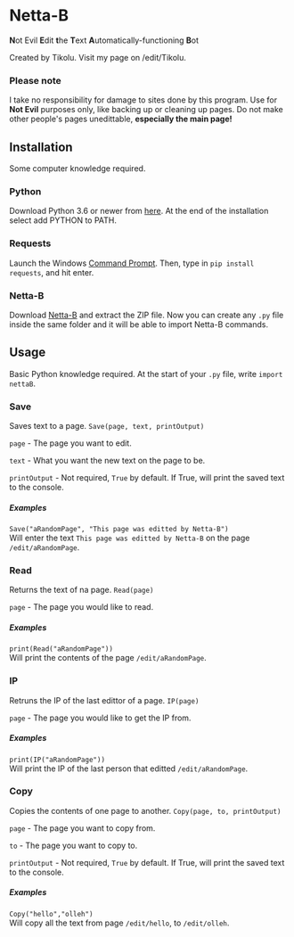 <h1>Netta-B</h1>
<b>N</b>ot Evil <b>E</b>dit <b>t</b>he <b>T</b>ext <b>A</b>utomatically-functioning <b>B</b>ot

Created by Tikolu. Visit my page on /edit/Tikolu.

<h3>Please note</h3>
I take no responsibility for damage to sites done by this program.
Use for <b>Not Evil</b> purposes only, like backing up or cleaning up pages.
Do not make other people's pages unedittable, <b> especially the main page!</b>

<h2>Installation</h2>
Some computer knowledge required.

<h3>Python</h3>
Download Python 3.6 or newer from <a href="https://www.python.org/downloads/">here</a>.
At the end of the installation select add PYTHON to PATH.

<h3>Requests</h3>
Launch the Windows <a href="https://www.digitalcitizen.life/7-ways-launch-command-prompt-windows-7-windows-8">Command Prompt</a>.
Then, type in <code>pip install requests</code>, and hit enter.

<h3>Netta-B</h3>
Download <a href="https://github.com/Tikolu/nettaB/archive/master.zip">Netta-B</a> and extract the ZIP file.
Now you can create any <code>.py</code> file inside the same folder and it will be able to import Netta-B commands.

<h2>Usage</h2>
Basic Python knowledge required.
At the start of your <code>.py</code> file, write <code>import nettaB</code>.

<h3>Save</h3>
Saves text to a page.
<code>Save(page, text, printOutput)</code>

<code>page</code> - The page you want to edit.

<code>text</code> - What you want the new text on the page to be.

<code>printOutput</code> - Not required, <code>True</code> by default. If True, will print the saved text to the console.

<h5>Examples</h5>
<code>Save("aRandomPage", "This page was editted by Netta-B")</code><br>
Will enter the text <code>This page was editted by Netta-B</code> on the page <code>/edit/aRandomPage</code>.



<h3>Read</h3>
Returns the text of na page.
<code>Read(page)</code>

<code>page</code> - The page you would like to read.

<h5>Examples</h5>
<code>print(Read("aRandomPage"))</code><br>
Will print the contents of the page <code>/edit/aRandomPage</code>.




<h3>IP</h3>
Retruns the IP of the last edittor of a page.
<code>IP(page)</code>

<code>page</code> - The page you would like to get the IP from.

<h5>Examples</h5>
<code>print(IP("aRandomPage"))</code><br>
Will print the IP of the last person that editted <code>/edit/aRandomPage</code>.




<h3>Copy</h3>
Copies the contents of one page to another.
<code>Copy(page, to, printOutput)</code>

<code>page</code> - The page you want to copy from.

<code>to</code> - The page you want to copy to.

<code>printOutput</code> - Not required, <code>True</code> by default. If True, will print the saved text to the console.

<h5>Examples</h5>
<code>Copy("hello","olleh")</code><br>
Will copy all the text from page <code>/edit/hello</code>, to <code>/edit/olleh</code>.

